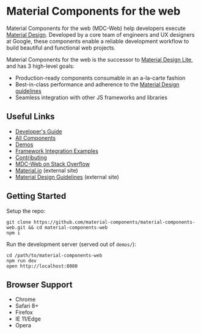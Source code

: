 # Material Components for the web

Material Components for the web (MDC-Web) help developers execute [Material Design](https://www.material.io). 
Developed by a core team of engineers and UX designers at Google, these components enable a reliable development workflow to build beautiful and functional web projects.

Material Components for the web is the successor to [Material Design Lite](https://getmdl.io/), and has 3 high-level goals:

- Production-ready components consumable in an a-la-carte fashion
- Best-in-class performance and adherence to the [Material Design guidelines](https://material.google.com)
- Seamless integration with other JS frameworks and libraries

## Useful Links

- [Developer's Guide](docs/developer.md)
- [All Components](packages/)
- [Demos](demos/)
- [Framework Integration Examples](framework-examples/)
- [Contributing](CONTRIBUTING.md)
- [MDC-Web on Stack Overflow](https://stackoverflow.com/questions/tagged/material-components+web)
- [Material.io](https://www.material.io) (external site)
- [Material Design Guidelines](https://material.google.com) (external site)

## Getting Started

Setup the repo:

```
git clone https://github.com/material-components/material-components-web.git && cd material-components-web
npm i
```

Run the development server (served out of `demos/`):

```
cd /path/to/material-components-web
npm run dev
open http://localhost:8080
```

## Browser Support

- Chrome
- Safari 8+
- Firefox
- IE 11/Edge
- Opera
